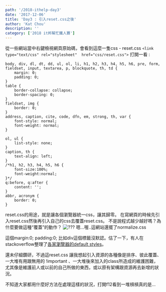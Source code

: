 ```yaml
---
path: '/2018-ithelp-day3'
date: '2017-12-06'
title: 'Day3 : 引入reset.css之後'
author: 'Kat Chou'
description: ''
category: ['2018 it邦幫忙鐵人賽']
---
```


從一些網站當中右鍵檢視網頁原始碼，會看到這麼一隻css - reset.css
``<link type="text/css" rel="stylesheet"  href="css/reset.css">``
打開一看 :
```
body, div, dl, dt, dd, ul, ol, li, h1, h2, h3, h4, h5, h6, pre, form, fieldset, input, textarea, p, blockquote, th, td {
    margin: 0;
    padding: 0;
}
table {
    border-collapse: collapse;
    border-spacing: 0;
}
fieldset, img {
    border: 0;
}
address, caption, cite, code, dfn, em, strong, th, var {
    font-style: normal;
    font-weight: normal;
}

ol, ul {
    list-style: none;
}
caption, th {
    text-align: left;
}
/*h1, h2, h3, h4, h5, h6 {
	font-size:100%;
	font-weight:normal;
}*/
q:before, q:after {
    content: '';
}
abbr, acronym {
    border: 0;
}
```
reset.css的用途，就是讓各個瀏覽器統一css，讓其歸零。
在寫網頁的時候先引入reset.css然後再引入自己的css去覆蓋reset.css。
不是說程式越少越好嗎？為什麼要做這種“覆蓋”的動作？
![???](http://upload-images.jianshu.io/upload_images/4119783-8d05340bdc6b1b72.png?imageMogr2/auto-orient/strip%7CimageView2/2/w/1240)
嗯...喔..這網站還擺了normalize.css

這個margin:0; padding:0; 比如div這個標籤沒默認。估了一下，有人在stackoverflow整理了[各家瀏覽器的default styles](https://stackoverflow.com/questions/6867254/browsers-default-css-for-html-elements)。

還未仔細鑽研，不過這reset.css 讓我想起引入資源的各種像是排序、彼此覆蓋、一大堆有用跟無用的 !important 、一大堆後來加入的class所造成的維護困難， 尤其像是維護前人或以前的自己所做的東西，或以原有架構跟資源再去新增的狀況。

不知道大家都用什麼好方法在處理這樣的狀況，打開f12看到一堆槓槓真的是...



